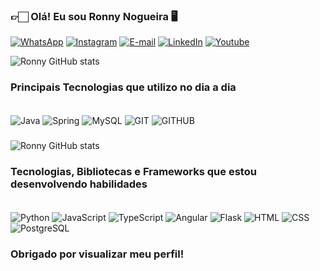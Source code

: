### 👉🏻 Olá! Eu sou Ronny Nogueira 🖥️

[![WhatsApp](https://img.shields.io/badge/WhatsApp-25D366?style=for-the-badge&logo=whatsapp&logoColor=white)](https://wa.me/5585994142977?text=Ola!%20Obrigado%20por%20seu%20contato,%20se%20quiser%20deixe%20aqui%20sua%20mensagem,%20logo%20retornarei.)
[![Instagram](https://img.shields.io/badge/Instagram-E4405F?style=for-the-badge&logo=instagram&logoColor=white)](https://www.instagram.com/ronnynogueira88/)
[![E-mail](https://img.shields.io/badge/Gmail-D14836?style=for-the-badge&logo=gmail&logoColor=white)](mailto:1908ronnyno@gmail.com)
[![LinkedIn](https://img.shields.io/badge/LinkedIn-0077B5?style=for-the-badge&logo=linkedin&logoColor=white
)](https://www.linkedin.com/in/dev-roniele-nogueira/)
[![Youtube](https://img.shields.io/badge/YouTube-FF0000?style=for-the-badge&logo=youtube&logoColor=white
)](https://www.youtube.com/channel/UCu27IK9YGj6mVORKqIEnmyQ)

![Ronny GitHub stats](https://github-readme-stats.vercel.app/api?username=ronnyno88&theme=blue-green)


### Principais Tecnologias que utilizo no dia a dia
<div style="display: inline_block"><br/>
    <img align="center" alt="Java" src="https://img.shields.io/badge/Java-ED8B00?style=for-the-badge&logo=openjdk&logoColor=white"/>
    <img align="center" alt="Spring" src="https://img.shields.io/badge/Spring-6DB33F?style=for-the-badge&logo=spring&logoColor=white"/>
    <img align="center" alt="MySQL" src="https://img.shields.io/badge/MySQL-00000F?style=for-the-badge&logo=mysql&logoColor=white"/>
    <img align="center" alt="GIT" src="https://img.shields.io/badge/GIT-E44C30?style=for-the-badge&logo=git&logoColor=white"/>
    <img align="center" alt="GITHUB" src="https://img.shields.io/badge/GitHub-100000?style=for-the-badge&logo=github&logoColor=white"/>
</div>

### 
![Ronny GitHub stats](https://github-readme-stats.vercel.app/api/top-langs/?username=ronnyno88&theme=blue-green
)

### Tecnologias, Bibliotecas e Frameworks que estou desenvolvendo habilidades
<div style="display: inline_block"><br/>
    <img align="center" alt="Python" src="https://img.shields.io/badge/Python-14354C?style=for-the-badge&logo=python&logoColor=white"/>
    <img align="center" alt="JavaScript" src="https://img.shields.io/badge/JavaScript-F7DF1E?style=for-the-badge&logo=javascript&logoColor=black"/>
    <img align="center" alt="TypeScript" src="https://img.shields.io/badge/TypeScript-007ACC?style=for-the-badge&logo=typescript&logoColor=white"/>
    <img align="center" alt="Angular" src="https://img.shields.io/badge/Angular-DD0031?style=for-the-badge&logo=angular&logoColor=white"/>
    <img align="center" alt="Flask" src="https://img.shields.io/badge/Flask-000000?style=for-the-badge&logo=flask&logoColor=white"/>
    <img align="center" alt="HTML" src="https://img.shields.io/badge/HTML-239120?style=for-the-badge&logo=html5&logoColor=white"/>
    <img align="center" alt="CSS" src="https://img.shields.io/badge/CSS-239120?&style=for-the-badge&logo=css3&logoColor=white"/>
    <img align="center" alt="PostgreSQL" src="https://img.shields.io/badge/PostgreSQL-316192?style=for-the-badge&logo=postgresql&logoColor=white"/>
</div>

### Obrigado por visualizar meu perfil!
